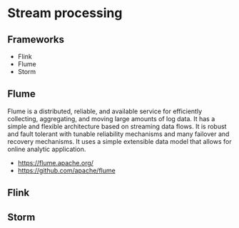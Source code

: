 # Stream processing 

## Frameworks

* Flink
* Flume
* Storm

## Flume 

Flume is a distributed, reliable, and available service for efficiently 
collecting, aggregating, and moving large amounts of log data. It has a 
simple and flexible architecture based on streaming data flows. It is robust 
and fault tolerant with tunable reliability mechanisms and many failover 
and recovery mechanisms. It uses a simple extensible data model that 
allows for online analytic application.

* https://flume.apache.org/
* https://github.com/apache/flume


## Flink

## Storm




